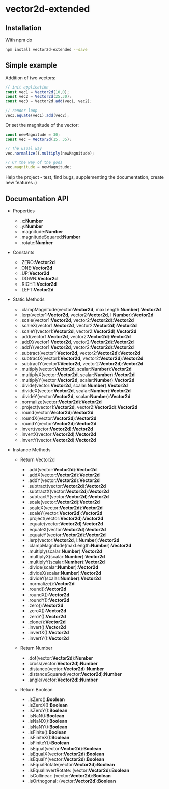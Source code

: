 # vector2d-extended

## Installation

With npm do

```bash
npm install vector2d-extended --save
```

## Simple example

Addition of two vectors:

```javascript
// init application
const vec1 = Vector2d(10,0);
const vec2 = Vector2d(25,30);
const vec3 = Vector2d.add(vec1, vec2);

// render loop
vec3.equate(vec1).add(vec2);

```

Or set the magnitude of the vector:

```javascript
const newMagnitude = 30;
const vec = Vector2d(15, 35);

// The usual way
vec.normalize().multiply(newMagnitude);

// Or the way of the gods
vec.magnitude = newMagnitude;
```

Help the project - test, find bugs, supplementing the documentation, create new features :)

## Documentation API


* Properties

  * .x:**Number**
  * .y:**Number**
  * .magnitude:**Number**
  * .magnitudeSquared:**Number**
  * .rotate:**Number**

* Constants

  * .ZERO:**Vector2d**
  * .ONE:**Vector2d**
  * .UP:**Vector2d**
  * .DOWN:**Vector2d**
  * .RIGHT:**Vector2d**
  * .LEFT:**Vector2d**

* Static Methods

  * .clampMagnitude(vector:**Vector2d**, maxLength:**Number**):**Vector2d**
  * .lerp(vector1:**Vector2d**, vector2:**Vector2d**, l:**Number**):**Vector2d**
  * .scale(vector1:**Vector2d**, vector2:**Vector2d**):**Vector2d**
  * .scaleX(vector1:**Vector2d**, vector2:**Vector2d**):**Vector2d**
  * .scaleY(vector1:**Vector2d**, vector2:**Vector2d**):**Vector2d**
  * .add(vector1:**Vector2d**, vector2:**Vector2d**):**Vector2d**
  * .addX(vector1:**Vector2d**, vector2:**Vector2d**):**Vector2d**
  * .addY(vector1:**Vector2d**, vector2:**Vector2d**):**Vector2d**
  * .subtract(vector1:**Vector2d**, vector2:**Vector2d**):**Vector2d**
  * .subtractX(vector1:**Vector2d**, vector2:**Vector2d**):**Vector2d**
  * .subtractY(vector1:**Vector2d**, vector2:**Vector2d**):**Vector2d**
  * .multiply(vector:**Vector2d**, scalar:**Number**):**Vector2d**
  * .multiplyX(vector:**Vector2d**, scalar:**Number**):**Vector2d**
  * .multiplyY(vector:**Vector2d**, scalar:**Number**):**Vector2d**
  * .divide(vector:**Vector2d**, scalar:**Number**):**Vector2d**
  * .divideX(vector:**Vector2d**, scalar:**Number**):**Vector2d**
  * .divideY(vector:**Vector2d**, scalar:**Number**):**Vector2d**
  * .normalize(vector:**Vector2d**):**Vector2d**
  * .project(vector1:**Vector2d**, vector2:**Vector2d**):**Vector2d**
  * .round(vector:**Vector2d**):**Vector2d**
  * .roundX(vector:**Vector2d**):**Vector2d**
  * .roundY(vector:**Vector2d**):**Vector2d**
  * .invert(vector:**Vector2d**):**Vector2d**
  * .invertX(vector:**Vector2d**):**Vector2d**
  * .invertY(vector:**Vector2d**):**Vector2d**

* Instance Methods

  * Return Vector2d

    * .add(vector:**Vector2d**):**Vector2d**
    * .addX(vector:**Vector2d**):**Vector2d**
    * .addY(vector:**Vector2d**):**Vector2d**
    * .subtract(vector:**Vector2d**):**Vector2d**
    * .subtractX(vector:**Vector2d**):**Vector2d**
    * .subtractY(vector:**Vector2d**):**Vector2d**
    * .scale(vector:**Vector2d**):**Vector2d**
    * .scaleX(vector:**Vector2d**):**Vector2d**
    * .scaleY(vector:**Vector2d**):**Vector2d**
    * .project(vector:**Vector2d**):**Vector2d**
    * .equate(vector:**Vector2d**):**Vector2d**
    * .equateX(vector:**Vector2d**):**Vector2d**
    * .equateY(vector:**Vector2d**):**Vector2d**
    * .lerp(vector:**Vector2d**, l:**Number**):**Vector2d**
    * .clampMagnitude(maxLength:**Number**):**Vector2d**
    * .multiply(scalar:**Number**):**Vector2d**
    * .multiplyX(scalar:**Number**):**Vector2d**
    * .multiplyY(scalar:**Number**):**Vector2d**
    * .divide(scalar:**Number**):**Vector2d**
    * .divideX(scalar:**Number**):**Vector2d**
    * .divideY(scalar:**Number**):**Vector2d**
    * .normalize():**Vector2d**
    * .round():**Vector2d**
    * .roundX():**Vector2d**
    * .roundY():**Vector2d**
    * .zero():**Vector2d**
    * .zeroX():**Vector2d**
    * .zeroY():**Vector2d**
    * .clone():**Vector2d**
    * .invert():**Vector2d**
    * .invertX():**Vector2d**
    * .invertY():**Vector2d**

  * Return Number

    * .dot(vector:**Vector2d**):**Number**
    * .cross(vector:**Vector2d**):**Number**
    * .distance(vector:**Vector2d**):**Number**
    * .distanceSquared(vector:**Vector2d**):**Number**
    * .angle(vector:**Vector2d**):**Number**

  * Return Boolean

    * .isZero():**Boolean**
    * .isZeroX():**Boolean**
    * .isZeroY():**Boolean**
    * .isNaN():**Boolean**
    * .isNaNX():**Boolean**
    * .isNaNY():**Boolean**
    * .isFinite():**Boolean**
    * .isFiniteX():**Boolean**
    * .isFiniteY():**Boolean**
    * .isEqual(vector:**Vector2d**):**Boolean**
    * .isEqualX(vector:**Vector2d**):**Boolean**
    * .isEqualY(vector:**Vector2d**):**Boolean**
    * .isEqualRotate(vector:**Vector2d**):**Boolean**
    * .isEqualInvertRotate: (vector:**Vector2d**):**Boolean**
    * .isCollinear: (vector:**Vector2d**):**Boolean**
    * .isOrthogonal: (vector:**Vector2d**):**Boolean**

